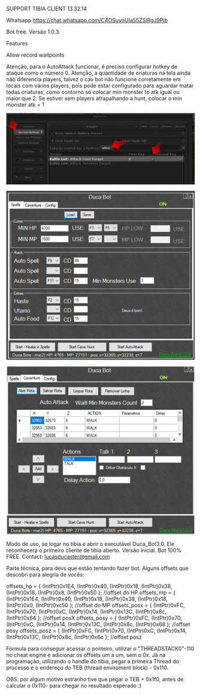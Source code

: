 SUPPORT TIBIA CLIENT 13.32.14

Whatsapp
https://chat.whatsapp.com/C4OSuvnUIa55ZSIRgJ9Pib


Bot free. Versão 1.0.3.

Features

Allow record waitpoints



Atenção, para o AutoAttack funcionar, é preciso configurar hotkey de ataque como o número 0.
Atenção, a quantidade de criaturas na tela ainda não diferencia players, talvez o cav bot não funcione corretamente em locais com vários players, pois pode estar configurado para aguardar matar todas criaturas, como contorno só colocar min monster to atk  igual ou maior que 2.
Se estiver sem players atrapalhando a hunt, colocar o min monster atk = 1


![Attack](https://github.com/LucasDuca/ducabot/blob/main/atk.png?raw=true)

![Spells](https://github.com/LucasDuca/ducabot/blob/main/2024-05-13_23h36_19.png?raw=true)

<img src="https://github.com/LucasDuca/ducabot/blob/main/2024-05-13_23h37_26.png?raw=true" alt="Spells">

Modo de uso, se logar no tibia e abrir o executável Duca_Bot3.0.
Ele reconhecerá o primeiro cliente de tibia aberto.
Versão inicial. Bot 100% FREE.
Contact: lucasducaster@gmail.com




Parte técnica, para devs que estão tentando fazer bot.
Alguns offsets que descobri para alegria de vocês:

offsets_hp = { (IntPtr)0x1E4, (IntPtr)0x40, (IntPtr)0x18, (IntPtr)0x38, (IntPtr)0x18, (IntPtr)0x8, (IntPtr)0x50 }; //offset do HP
offsets_mp = { (IntPtr)0x1E4, (IntPtr)0x40, (IntPtr)0x18, (IntPtr)0x38, (IntPtr)0x18, (IntPtr)0x0, (IntPtr)0xc50 }; //offset do MP
offsets_posx = { (IntPtr)0xFC, (IntPtr)0x70, (IntPtr)0xC, (IntPtr)0x14, (IntPtr)0x13C, (IntPtr)0x8c, (IntPtr)0x64 }; //offset posX
offsets_posy = { (IntPtr)0xFC, (IntPtr)0x70, (IntPtr)0xC, (IntPtr)0x14, (IntPtr)0x13C, (IntPtr)0x8c, (IntPtr)0x68 }; //offset posy
offsets_posz = { (IntPtr)0xFC, (IntPtr)0x70, (IntPtr)0xC, (IntPtr)0x14, (IntPtr)0x13C, (IntPtr)0x8c, (IntPtr)0x6c }; //offset posz

Fórmula para conseguir acessar o ponteiro, utilizar o "THREADSTACK0"-110 no cheat engine e adicionar os offsets um a um, sem o 0x.
Já na programação, utilizando o handle do tibia, pegar a primeira Thread do processo e o endereço do TEB (thread enviroment block) - 0x110.

OBS: por algum motivo estranho tive que pegar o TEB  + 0x1f0, antes de calcular o 0x110- para chegar no resultado esperado :)
